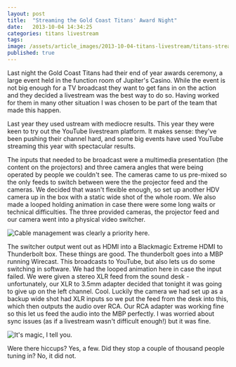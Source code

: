 ```yaml
---
layout: post
title:  "Streaming the Gold Coast Titans' Award Night"
date:   2013-10-04 14:34:25
categories: titans livestream
tags: 
image: /assets/article_images/2013-10-04-titans-livestream/titans-stream.jpg
published: true
---
```


Last night the Gold Coast Titans had their end of year awards ceremony, a large event held in the function room of Jupiter's Casino. While the event is not big enough for a TV broadcast they want to get fans in on the action and they decided a livestream was the best way to do so. Having worked for them in many other situation I was chosen to be part of the team that made this happen. 

Last year they used ustream with mediocre results. This year they were keen to try out the YouTube livestream platform. It makes sense: they've been pushing their channel hard, and some big events have used YouTube streaming this year with spectacular results. 

The inputs that needed to be broadcast were a multimedia presentation (the content on the projectors) and three camera angles that were being operated by people we couldn't see. The cameras came to us pre-mixed so the only feeds to switch between were the the projector feed and the cameras. We decided that wasn't flexible enough, so set up another HDV camera up in the box with a static wide shot of the whole room. We also made a looped holding animation in case there were some long waits or technical difficulties. The three provided cameras, the projector feed and our camera went into a physical video switcher. 

![Cable management was clearly a priority here.]({{site.baseurl}}/assets/images/titans_livestream_side.jpg)

The switcher output went out as HDMI into a Blackmagic Extreme HDMI to Thunderbolt box. These things are good. The thunderbolt goes into a MBP running Wirecast. This broadcasts to YouTube, but also lets us do some switching in software. We had the looped animation here in case the input failed. We were given a stereo XLR feed from the sound desk - unfortunately, our XLR to 3.5mm adapter decided that tonight it was going to give up on the left channel. Cool. Luckily the camera we had set up as a backup wide shot had XLR inputs so we put the feed from the desk into this, which then outputs the audio over RCA. Our RCA adapter was working fine so this let us feed the audio into the MBP perfectly. I was worried about sync issues (as if a livestream wasn't difficult enough!) but it was fine.

![It's magic, I tell you.]({{site.baseurl}}/assets/images/blackmagic_box_web.jpg)

Were there hiccups? Yes, a few. Did they stop a couple of thousand people tuning in? No, it did not.

